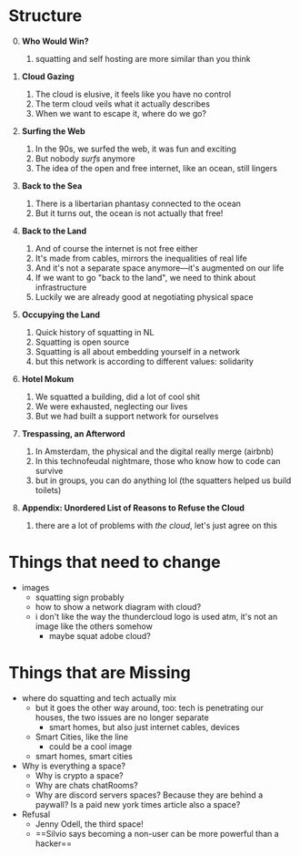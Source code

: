 # Structure

0. **Who Would Win?**
   1. squatting and self hosting are more similar than you think

1. **Cloud Gazing**
   1. The cloud is elusive, it feels like you have no control
   2. The term cloud veils what it actually describes
   3. When we want to escape it, where do we go?
2. **Surfing the Web**
   1. In the 90s, we surfed the web, it was fun and exciting
   2. But nobody *surfs* anymore
   3. The idea of the open and free internet, like an ocean, still lingers
3. **Back to the Sea**
   1. There is a libertarian phantasy connected to the ocean
   1. But it turns out, the ocean is not actually that free!
4. **Back to the Land**
   1. And of course the internet is not free either
   2. It's made from cables, mirrors the inequalities of real life
   3. And it's not a separate space anymore—it's augmented on our life
   4. If we want to go "back to the land", we need to think about infrastructure
   4. Luckily we are already good at negotiating physical space
5. **Occupying the Land**
   1. Quick history of squatting in NL
   2. Squatting is open source
   3. Squatting is all about embedding yourself in a network
   4. but this network is according to different values: solidarity
6. **Hotel Mokum**
   1. We squatted a building, did a lot of cool shit
   2. We were exhausted, neglecting our lives
   3. But we had built a support network for ourselves
7. **Trespassing, an Afterword**
   1. In Amsterdam, the physical and the digital really merge (airbnb)
   2. In this technofeudal nightmare, those who know how to code can survive
   3. but in groups, you can do anything lol (the squatters helped us build toilets)
8. **Appendix: Unordered List of Reasons to Refuse the Cloud**
   1. there are a lot of problems with *the cloud*, let's just agree on this

# Things that need to change

- images
  - squatting sign probably
  - how to show a network diagram with cloud?
  - i don't like the way the thundercloud logo is used atm, it's not an image like the others somehow
    - maybe squat adobe cloud?

# Things that are Missing

- where do squatting and tech actually mix
  - but it goes the other way around, too: tech is penetrating our houses, the two issues are no longer separate
    - smart homes, but also just internet cables, devices
  - Smart Cities, like the line
    - could be a cool image
  - smart homes, smart cities
- Why is everything a space?
  - Why is crypto a space?
  - Why are chats chatRooms?
  - Why are discord servers spaces? Because they are behind a paywall? Is a paid new york times article also a space?
- Refusal
  - Jenny Odell, the third space!
  - ==Silvio says becoming a non-user can be more powerful than a hacker==